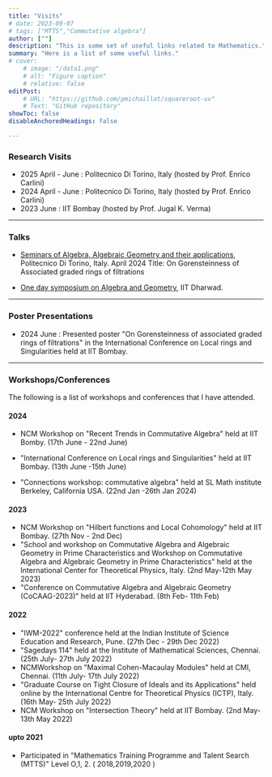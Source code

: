 ```yaml
---
title: "Visits" 
# date: 2023-09-07
# tags: ["MTTS","Commutative algebra"] 
author: [""]
description: "This is some set of useful links related to Mathematics."
summary: "Here is a list of some useful links."
# cover:
    # image: "/data1.png"
    # alt: "Figure caption"
    # relative: false
editPost:
    # URL: "https://github.com/pmichaillat/squareroot-uv"
    # Text: "GitHub repository"
showToc: false
disableAnchoredHeadings: false

---
```

### Research Visits
+ 2025 April - June : Politecnico Di Torino, Italy (hosted by Prof. Enrico Carlini)
+ 2024 April - June : Politecnico Di Torino, Italy (hosted by Prof. Enrico Carlini)
+ 2023 June : IIT Bombay (hosted by Prof. Jugal K. Verma)


---
### Talks
+ [Seminars of Algebra, Algebraic Geometry and their applications](https://drive.google.com/file/d/1Fy0qPpjNLHezgxUrvNpl5WIIx5KbsHnD/view), Politecnico Di Torino, Italy. April 2024
    Title: On Gorensteinness of Associated graded rings of filtrations

+ [One day symposium on Algebra and Geometry](https://www.iitdh.ac.in/one-day-symposium-algebra-and-geometry-funded-sparc-0), IIT Dharwad.

---
### Poster Presentations
+ 2024 June : Presented poster "On Gorensteinness of associated graded rings of filtrations" in the International Conference on Local rings and Singularities held at IIT Bombay.

---
### Workshops/Conferences
The following is a list of workshops and conferences that I have attended.
#### 2024
+ NCM Workshop on "Recent Trends in Commutative Algebra" held at IIT Bomby. (17th June - 22nd June)
+ "International Conference on Local rings and Singularities" held at IIT Bombay. (13th June -15th June)

+ "Connections workshop: commutative algebra" held at SL Math institute Berkeley, California USA. (22nd Jan -26th Jan 2024)


#### 2023
+ NCM Workshop on "Hilbert functions and Local Cohomology" held at IIT Bombay. (27th Nov - 2nd Dec)
+ "School and workshop on Commutative Algebra and Algebraic Geometry in Prime Characteristics and Workshop on Commutative Algebra and Algebraic Geometry in Prime Characteristics" held at the International Center for Theoretical Physics, Italy. (2nd May-12th May 2023)
+ "Conference on Commutative Algebra and Algebraic Geometry (CoCAAG-2023)" held at IIT Hyderabad. (8th Feb- 11th Feb)


#### 2022
+  "IWM-2022" conference held at the Indian Institute of Science Education and Research, Pune. (27th Dec - 29th Dec 2022)
+ "Sagedays 114" held at the Institute of Mathematical Sciences, Chennai. (25th July- 27th July 2022)
+  NCMWorkshop on "Maximal Cohen-Macaulay Modules" held at CMI, Chennai. (11th July- 17th July 2022)
+  "Graduate Course on Tight Closure of Ideals and its Applications" held online by the International Centre for Theoretical Physics (ICTP), Italy. (16th May- 25th July 2022)
+ NCM Workshop on "Intersection Theory" held at IIT Bombay. (2nd May- 13th May 2022)


#### upto 2021 
+  Participated in "Mathematics Training Programme and Talent Search (MTTS)" Level O,1, 2. ( 2018,2019,2020 )